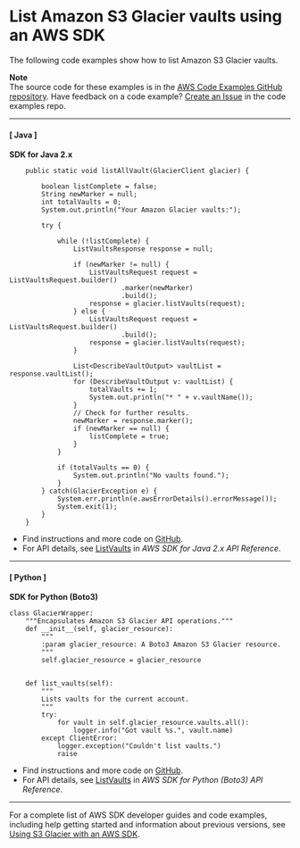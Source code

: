 # List Amazon S3 Glacier vaults using an AWS SDK<a name="example_glacier_ListVaults_section"></a>

The following code examples show how to list Amazon S3 Glacier vaults\.

**Note**  
The source code for these examples is in the [AWS Code Examples GitHub repository](https://github.com/awsdocs/aws-doc-sdk-examples)\. Have feedback on a code example? [Create an Issue](https://github.com/awsdocs/aws-doc-sdk-examples/issues/new/choose) in the code examples repo\. 

------
#### [ Java ]

**SDK for Java 2\.x**  
  

```
    public static void listAllVault(GlacierClient glacier) {

        boolean listComplete = false;
        String newMarker = null;
        int totalVaults = 0;
        System.out.println("Your Amazon Glacier vaults:");

        try {

            while (!listComplete) {
                ListVaultsResponse response = null;

                if (newMarker != null) {
                    ListVaultsRequest request = ListVaultsRequest.builder()
                            .marker(newMarker)
                            .build();
                    response = glacier.listVaults(request);
                } else {
                    ListVaultsRequest request = ListVaultsRequest.builder()
                            .build();
                    response = glacier.listVaults(request);
                }

                List<DescribeVaultOutput> vaultList = response.vaultList();
                for (DescribeVaultOutput v: vaultList) {
                    totalVaults += 1;
                    System.out.println("* " + v.vaultName());
                }
                // Check for further results.
                newMarker = response.marker();
                if (newMarker == null) {
                    listComplete = true;
                }
            }

            if (totalVaults == 0) {
                System.out.println("No vaults found.");
            }
        } catch(GlacierException e) {
            System.err.println(e.awsErrorDetails().errorMessage());
            System.exit(1);
        }
    }
```
+  Find instructions and more code on [GitHub](https://github.com/awsdocs/aws-doc-sdk-examples/tree/main/javav2/example_code/glacier#readme)\. 
+  For API details, see [ListVaults](https://docs.aws.amazon.com/goto/SdkForJavaV2/glacier-2012-06-01/ListVaults) in *AWS SDK for Java 2\.x API Reference*\. 

------
#### [ Python ]

**SDK for Python \(Boto3\)**  
  

```
class GlacierWrapper:
    """Encapsulates Amazon S3 Glacier API operations."""
    def __init__(self, glacier_resource):
        """
        :param glacier_resource: A Boto3 Amazon S3 Glacier resource.
        """
        self.glacier_resource = glacier_resource


    def list_vaults(self):
        """
        Lists vaults for the current account.
        """
        try:
            for vault in self.glacier_resource.vaults.all():
                logger.info("Got vault %s.", vault.name)
        except ClientError:
            logger.exception("Couldn't list vaults.")
            raise
```
+  Find instructions and more code on [GitHub](https://github.com/awsdocs/aws-doc-sdk-examples/tree/main/python/example_code/glacier#code-examples)\. 
+  For API details, see [ListVaults](https://docs.aws.amazon.com/goto/boto3/glacier-2012-06-01/ListVaults) in *AWS SDK for Python \(Boto3\) API Reference*\. 

------

For a complete list of AWS SDK developer guides and code examples, including help getting started and information about previous versions, see [Using S3 Glacier with an AWS SDK](sdk-general-information-section.md)\.